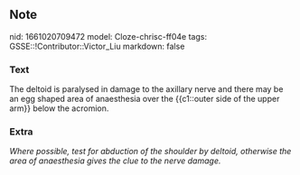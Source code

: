## Note
nid: 1661020709472
model: Cloze-chrisc-ff04e
tags: GSSE::!Contributor::Victor_Liu
markdown: false

### Text
The deltoid is <span style="color: var(--field-fg); background: 
 var(--field-bg);">paralysed in damage to the axillary nerve and
there may be an egg shaped area of anaesthesia over the {{c1::outer
side of the upper arm}} below</span> <span style="color: 
 var(--field-fg); background: var(--field-bg);">the
acromion.</span>

### Extra
<i><span style="color: var(--field-fg); background:
var(--field-bg);">Where possible, test for abduction of the
shoulder by deltoid, otherwise the area of anaes</span><span style= 
"color: var(--field-fg); background: var(--field-bg);">thesia gives
the clue to the nerve damage.</span></i>
